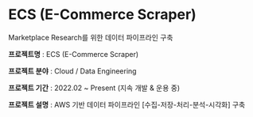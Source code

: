 # ECS (E-Commerce Scraper)
Marketplace Research를 위한 데이터 파이프라인 구축

**프로젝트명** : ECS (E-Commerce Scraper)

**프로젝트 분야** : Cloud / Data Engineering

**프로젝트 기간** : 2022.02 ~ Present (지속 개발 & 운용 중)

**프로젝트 설명** : AWS 기반 데이터 파이프라인 [수집-저장-처리-분석-시각화] 구축
